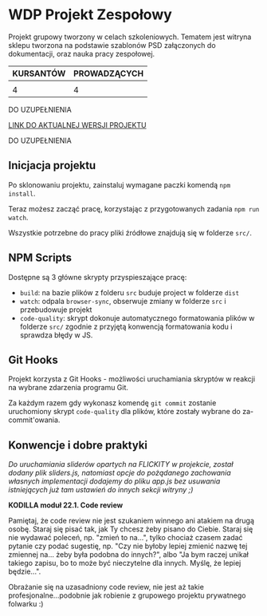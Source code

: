 # WDP Projekt Zespołowy

Projekt grupowy tworzony w celach szkoleniowych. Tematem jest witryna sklepu tworzona na podstawie szablonów PSD załączonych do dokumentacji, oraz nauka pracy zespołowej.

| KURSANTÓW | PROWADZĄCYCH |
| --------- | ------------ |
|           |              |
| 4         | 4            |

DO UZUPEŁNIENIA

[LINK DO AKTUALNEJ WERSJI PROJEKTU](https://kodilla-wdp-1905-03.netlify.com/)

DO UZUPEŁNIENIA

## Inicjacja projektu

Po sklonowaniu projektu, zainstaluj wymagane paczki komendą `npm install`.

Teraz możesz zacząć pracę, korzystając z przygotowanych zadania `npm run watch`.

Wszystkie potrzebne do pracy pliki źródłowe znajdują się w folderze `src/`.

## NPM Scripts

Dostępne są 3 główne skrypty przyspieszające pracę:

- `build`: na bazie plików z folderu `src` buduje project w folderze `dist`
- `watch`: odpala `browser-sync`, obserwuje zmiany w folderze `src` i przebudowuje projekt
- `code-quality`: skrypt dokonuje automatycznego formatowania plików w folderze `src/`
  zgodnie z przyjętą konwencją formatowania kodu i sprawdza błędy w JS.

## Git Hooks

Projekt korzysta z Git Hooks - możliwości uruchamiania skryptów w reakcji na wybrane zdarzenia programu Git.

Za każdym razem gdy wykonasz komendę `git commit` zostanie uruchomiony skrypt `code-quality`
dla plików, które zostały wybrane do za-commit'owania.

## Konwencje i dobre praktyki

_Do uruchamiania sliderów opartych na FLICKITY w projekcie, został dodany plik sliders.js, natomiast opcje do pożądanego zachowania własnych implementacji dodajemy do pliku app.js bez usuwania istniejących już tam ustawień do innych sekcji witryny ;)_

**KODILLA moduł 22.1. Code review**

Pamiętaj, że code review nie jest szukaniem winnego ani atakiem na drugą osobę. Staraj się pisać tak, jak Ty chcesz żeby pisano do Ciebie. Staraj się nie wydawać poleceń, np. "zmień to na...", tylko chociaż czasem zadać pytanie czy podać sugestię, np. "Czy nie byłoby lepiej zmienić nazwę tej zmiennej na... żeby była podobna do innych?", albo "Ja bym raczej unikał takiego zapisu, bo to może być nieczytelne dla innych. Myślę, że lepiej będzie...".

Obrażanie się na uzasadniony code review, nie jest aż takie profesjonalne...podobnie jak robienie z grupowego projektu prywatnego folwarku :)
